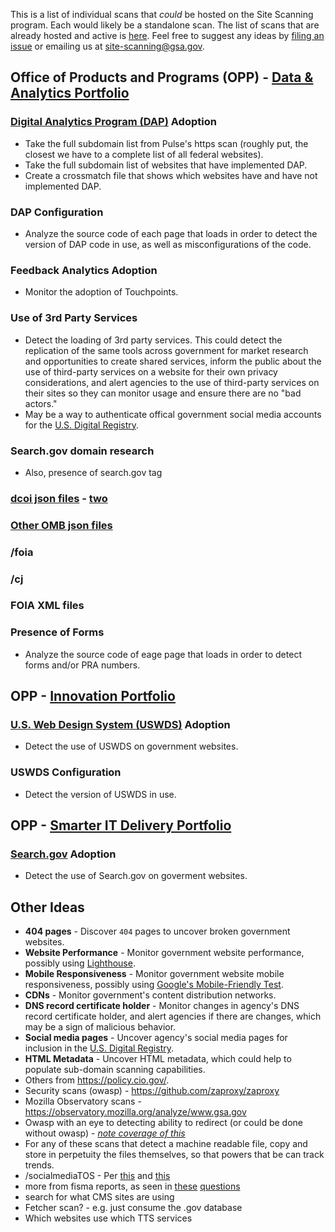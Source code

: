 This is a list of individual scans that _could_ be hosted on the Site Scanning program.  Each would likely be a standalone scan.  The list of scans that are already hosted and active is [here](https://site-scanning.app.cloud.gov/).  Feel free to suggest any ideas by [filing an issue](https://github.com/18F/site-scanning/issues) or emailing us at site-scanning@gsa.gov.     

## Office of Products and Programs (OPP) - [Data & Analytics Portfolio](https://www.gsa.gov/about-us/organization/federal-acquisition-service/technology-transformation-services/office-of-products-and-programs#DSP)

### [Digital Analytics Program (DAP)](https://digital.gov/dap/) Adoption 
* Take the full subdomain list from Pulse's https scan (roughly put, the closest we have to a complete list of all federal websites).  
* Take the full subdomain list of websites that have implemented DAP.  
* Create a crossmatch file that shows which websites have and have not implemented DAP.  

### DAP Configuration
* Analyze the source code of each page that loads in order to detect the version of DAP code in use, as well as misconfigurations of the code.  

### Feedback Analytics Adoption 
* Monitor the adoption of Touchpoints.

### Use of 3rd Party Services
* Detect the loading of 3rd party services. This could detect the replication of the same tools across government for market research and opportunities to create shared services, inform the public about the use of third-party services on a website for their own privacy considerations, and alert agencies to the use of third-party services on their sites so they can monitor usage and ensure there are no "bad actors."
* May be a way to authenticate offical government social media accounts for the [U.S. Digital Registry](https://usdigitalregistry.digitalgov.gov/).

### Search.gov domain research
* Also, presence of search.gov tag

### [dcoi json files](https://www.google.com/search?q=dcoi+json&oq=dcoi+json+&aqs=chrome..69i57j33.4450j0j7&sourceid=chrome&ie=UTF-8) - [two](https://datacenters.cio.gov/reporting/strategic-plan-generator)

### [Other OMB json files](https://management.cio.gov/schema/)

### /foia 

### /cj

### FOIA XML files 

### Presence of Forms
* Analyze the source code of eage page that loads in order to detect forms and/or PRA numbers.  

## OPP - [Innovation Portfolio](https://www.gsa.gov/about-us/organization/federal-acquisition-service/technology-transformation-services/office-of-products-and-programs#IP)

### [U.S. Web Design System (USWDS)](https://designsystem.digital.gov/) Adoption
* Detect the use of USWDS on government websites.

### USWDS Configuration
* Detect the version of USWDS in use.

## OPP - [Smarter IT Delivery Portfolio](https://www.gsa.gov/about-us/organization/federal-acquisition-service/technology-transformation-services/office-of-products-and-programs#SmarterITDelivery)

### [Search.gov](https://search.gov/) Adoption
* Detect the use of Search.gov on goverment websites.

## Other Ideas

* **404 pages** - Discover `404` pages to uncover broken government websites.
* **Website Performance** - Monitor government website performance, possibly using [Lighthouse](https://developers.google.com/web/tools/lighthouse/).
* **Mobile Responsiveness** - Monitor government website mobile responsiveness, possibly using [Google's Mobile-Friendly Test](https://search.google.com/test/mobile-friendly).
* **CDNs** - Monitor government's content distribution networks.
* **DNS record certificate holder** - Monitor changes in agency's DNS record certificate holder, and alert agencies if there are changes, which may be a sign of malicious behavior. 
* **Social media pages** - Uncover agency's social media pages for inclusion in the [U.S. Digital Registry](https://digital.gov/services/u-s-digital-registry/).
* **HTML Metadata** - Uncover HTML metadata, which could help to populate sub-domain scanning capabilities.
* Others from https://policy.cio.gov/.
* Security scans (owasp) - https://github.com/zaproxy/zaproxy
* Mozilla Observatory scans - https://observatory.mozilla.org/analyze/www.gsa.gov
* Owasp with an eye to detecting ability to redirect (or could be done without owasp) - _[note coverage of this](https://gizmodo.com/a-year-later-u-s-government-websites-are-still-redire-1835336087)_
* For any of these scans that detect a machine readable file, copy and store in perpetuity the files themselves, so that powers that be can track trends.  
* /socialmediaTOS - Per [this](https://digital.gov/resources/federal-compatible-terms-of-service-agreements/#for-federal-agency-points-of-contact) and [this](https://www.whitehouse.gov/sites/whitehouse.gov/files/omb/memoranda/2013/m-13-10.pdf)
* more from fisma reports, as seen in [these](https://www.dhs.gov/sites/default/files/publications/FY%202018%20SAOP%20FISMA%20Metrics-508c.pdf) [questions](https://www.dhs.gov/publication/fy18-fisma-documents)
* search for what CMS sites are using
* Fetcher scan? - e.g. just consume the .gov database 
* Which websites use which TTS services
